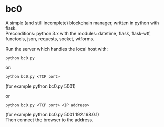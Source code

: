 # bc0

A simple (and still incomplete) blockchain manager, written in python with flask.<br/>
Preconditions: python 3.x with the modules: datetime, flask, flask-wtf, functools, json, requests, socket, wtforms.

Run the server which handles the local host with:

    python bc0.py

or:

    python bc0.py <TCP port>

(for example python bc0.py 5001)

or

    python bc0.py <TCP port> <IP address>

(for example python bc0.py 5001 192.168.0.1)<br />
Then connect the browser to the address.
